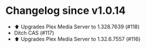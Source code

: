 # Changelog since v1.0.14
- ⬆️ Upgrades Plex Media Server to 1.328.7639 (#118) 
- Ditch CAS (#117) 
- ⬆️ Upgrades Plex Media Server to 1.32.6.7557 (#116) 
